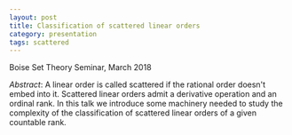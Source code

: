 ```yaml
---
layout: post
title: Classification of scattered linear orders
category: presentation
tags: scattered
---
```

Boise Set Theory Seminar, March 2018<!--more-->

*Abstract*: A linear order is called scattered if the rational order doesn't embed into it. Scattered linear orders admit a derivative operation and an ordinal rank. In this talk we introduce some machinery needed to study the complexity of the classification of scattered linear orders of a given countable rank.